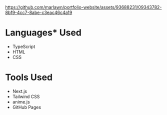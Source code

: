 

https://github.com/marlawn/portfolio-website/assets/93688231/09343782-8bf9-4cc7-8abe-c3eac46c4a19


# Languages* Used
- TypeScript
- HTML
- CSS

# Tools Used
- Next.js
- Tailwind CSS
- anime.js
- GitHub Pages
